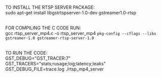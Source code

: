 TO INSTALL THE RTSP SERVER PACKAGE: </br>
sudo apt-get install libgstrtspserver-1.0-dev gstreamer1.0-rtsp </br></br>

FOR COMPILING THE C CODE RUN: </br>
gcc rtsp_server_mp4.c -o rtsp_server_mp4 `pkg-config --cflags --libs gstreamer-1.0 gstreamer-rtsp-server-1.0` </br></br>

TO RUN THE CODE: </br>
GST_DEBUG="GST_TRACER:7" GST_TRACERS="stats;rusage;log;latency;leaks" GST_DEBUG_FILE=trace.log ./rtsp_mp4_server </br>

